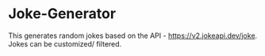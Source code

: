 # Joke-Generator

This generates random jokes based on the API - https://v2.jokeapi.dev/joke. Jokes can be customized/ filtered.
